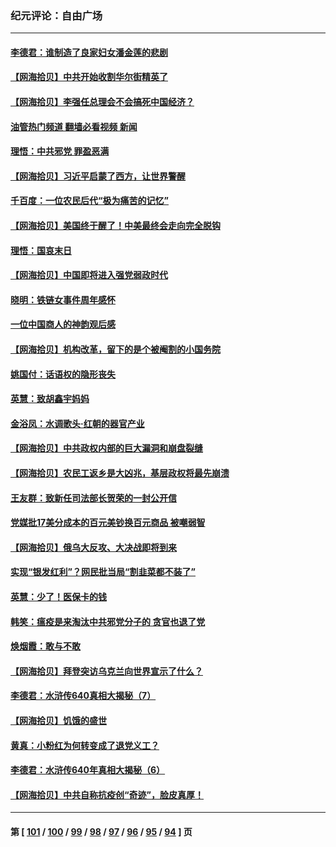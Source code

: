 ### 纪元评论：自由广场
---
#### [李德君：谁制造了良家妇女潘金莲的悲剧](../../pages/nsc993/n13945431.md?03090330) 
#### [【网海拾贝】中共开始收割华尔街精英了](../../pages/nsc993/n13945410.md?03090330) 
#### [【网海拾贝】李强任总理会不会搞死中国经济？](../../pages/nsc993/n13944761.md?03090330) 
#### [油管热门频道 翻墙必看视频 新闻](ok?03090330)
#### [理悟：中共邪党 罪盈恶满](../../pages/nsc993/n13944541.md?03090330) 
#### [【网海拾贝】习近平启蒙了西方，让世界警醒](../../pages/nsc993/n13944390.md?03090330) 
#### [千百度：一位农民后代“极为痛苦的记忆”](../../pages/nsc993/n13943156.md?03090330) 
#### [【网海拾贝】美国终于醒了！中美最终会走向完全脱钩](../../pages/nsc993/n13942246.md?03090330) 
#### [理悟：国哀末日](../../pages/nsc993/n13942484.md?03090330) 
#### [【网海拾贝】中国即将进入强党弱政时代](../../pages/nsc993/n13940669.md?03090330) 
#### [晓明：铁链女事件周年感怀](../../pages/nsc993/n13940319.md?03090330) 
#### [一位中国商人的神韵观后感](../../pages/nsc993/n13939585.md?03090330) 
#### [【网海拾贝】机构改革，留下的是个被阉割的小国务院](../../pages/nsc993/n13939947.md?03090330) 
#### [姚国付：话语权的隐形丧失](../../pages/nsc993/n13939077.md?03090330) 
#### [英慧：致胡鑫宇妈妈](../../pages/nsc993/n13939332.md?03090330) 
#### [金浴凤：水调歌头·红朝的器官产业](../../pages/nsc993/n13939150.md?03090330) 
#### [【网海拾贝】中共政权内部的巨大漏洞和崩盘裂缝](../../pages/nsc993/n13939066.md?03090330) 
#### [【网海拾贝】农民工返乡是大凶兆，基层政权将最先崩溃](../../pages/nsc993/n13938719.md?03090330) 
#### [王友群：致新任司法部长贺荣的一封公开信](../../pages/nsc993/n13938195.md?03090330) 
#### [党媒批17美分成本的百元美钞换百元商品 被嘲弱智](../../pages/nsc993/n13937780.md?03090330) 
#### [【网海拾贝】俄乌大反攻、大决战即将到来](../../pages/nsc993/n13937169.md?03090330) 
#### [实现“银发红利”？网民批当局“割韭菜都不装了”](../../pages/nsc993/n13935937.md?03090330) 
#### [英慧：少了！医保卡的钱](../../pages/nsc993/n13935476.md?03090330) 
#### [韩笑：瘟疫是来淘汰中共邪党分子的 贪官也退了党](../../pages/nsc993/n13935459.md?03090330) 
#### [焕烟霞：敢与不敢](../../pages/nsc993/n13935368.md?03090330) 
#### [【网海拾贝】拜登突访乌克兰向世界宣示了什么？](../../pages/nsc993/n13935345.md?03090330) 
#### [李德君：水浒传640真相大揭秘（7）](../../pages/nsc993/n13935185.md?03090330) 
#### [【网海拾贝】饥饿的盛世](../../pages/nsc993/n13934650.md?03090330) 
#### [黄真：小粉红为何转变成了退党义工？](../../pages/nsc993/n13933749.md?03090330) 
#### [李德君：水浒传640年真相大揭秘（6）](../../pages/nsc993/n13933774.md?03090330) 
#### [【网海拾贝】中共自称抗疫创“奇迹”，脸皮真厚！](../../pages/nsc993/n13933756.md?03090330) 

---
#### 第 [ [101](./101.md?03090330) / [100](./100.md?03090330) / [99](./99.md?03090330) / [98](./98.md?03090330) / [97](./97.md?03090330) / [96](./96.md?03090330) / [95](./95.md?03090330) / [94](./94.md?03090330) ] 页
